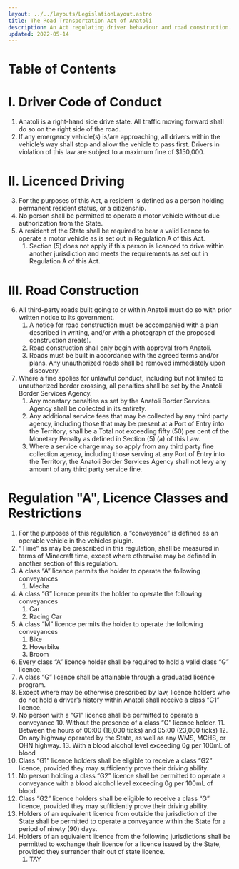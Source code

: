 ```yaml
---
layout: ../../layouts/LegislationLayout.astro
title: The Road Transportation Act of Anatoli
description: An Act regulating driver behaviour and road construction.
updated: 2022-05-14
---
```

# Table of Contents
# I. Driver Code of Conduct
1. Anatoli is a right-hand side drive state. All traffic moving forward shall do so on the right side of the road.
2. If any emergency vehicle(s) is/are approaching, all drivers within the vehicle’s way shall stop and allow the vehicle to pass first. Drivers in violation of this law are subject to a maximum fine of $150,000.
# II. Licenced Driving
3. For the purposes of this Act, a resident is defined as a person holding permanent resident status, or a citizenship.
4. No person shall be permitted to operate a motor vehicle without due authorization from the State.
5. A resident of the State shall be required to bear a valid licence to operate a motor vehicle as is set out in Regulation A of this Act.
    1. Section (5) does not apply if this person is licenced to drive within another jurisdiction and meets the requirements as set out in Regulation A of this Act.

# III. Road Construction
6. All third-party roads built going to or within Anatoli must do so with prior written notice to its government. 
    1. A notice for road construction must be accompanied with a plan described in writing, and/or with a photograph of the proposed construction area(s).
    2. Road construction shall only begin with approval from Anatoli.
    3. Roads must be built in accordance with the agreed terms and/or plans. Any unauthorized roads shall be removed immediately upon discovery.
7. Where a fine applies for unlawful conduct, including but not limited to unauthorized border crossing, all penalties shall be set by the Anatoli Border Services Agency.
    1. Any monetary penalties as set by the Anatoli Border Services Agency shall be collected in its entirety.
    2. Any additional service fees that may be collected by any third party agency, including those that may be present at a Port of Entry into the Territory, shall be a Total not exceeding fifty (50) per cent of the Monetary Penalty as defined in Section (5) (a) of this Law.
    3. Where a service charge may so apply from any third party fine collection agency, including those serving at any Port of Entry into the Territory, the Anatoli Border Services Agency shall not levy any amount of any third party service fine.
# Regulation "A", Licence Classes and Restrictions
1. For the purposes of this regulation, a “conveyance” is defined as an operable vehicle in the vehicles plugin.
2. “Time” as may be prescribed in this regulation, shall be measured in terms of Minecraft time, except where otherwise may be defined in another section of this regulation.
3. A class “A” licence permits the holder to operate the following conveyances
    1. Mecha
4. A class “G” licence permits the holder to operate the following conveyances
    1. Car
    2. Racing Car
5. A class “M” licence permits the holder to operate the following conveyances
    1. Bike
    2. Hoverbike
    3. Broom
6. Every class “A” licence holder shall be required to hold a valid class “G” licence.
7. A class “G” licence shall be attainable through a graduated licence program.
8. Except where may be otherwise prescribed by law, licence holders who do not hold a driver’s history within Anatoli shall receive a class “G1” licence.
9. No person with a “G1” licence shall be permitted to operate a conveyance
    10. Without the presence of a class “G” licence holder.
    11. Between the hours of 00:00 (18,000 ticks) and 05:00 (23,000 ticks)
    12. On any highway operated by the State, as well as any WMS, MCHS, or OHN highway.
    13. With a blood alcohol level exceeding 0g per 100mL of blood
10. Class “G1” licence holders shall be eligible to receive a class “G2” licence, provided they may sufficiently prove their driving ability.
11. No person holding a class “G2” licence shall be permitted to operate a conveyance with a blood alcohol level exceeding 0g per 100mL of blood.
12. Class “G2” licence holders shall be eligible to receive a class “G” licence, provided they may sufficiently prove their driving ability.
13. Holders of an equivalent licence from outside the jurisdiction of the State shall be permitted to operate a conveyance within the State for a period of ninety (90) days.
14. Holders of an equivalent licence from the following jurisdictions shall be permitted to exchange their licence for a licence issued by the State, provided they surrender their out of state licence.
    1. TAY
